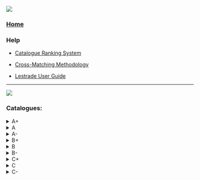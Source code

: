 
        
![](https://github.com/joshgithubbin/Lestrade/blob/main/pages/base/im/lestrade.png?raw=true)

### [Home](https://github.com/joshgithubbin/Lestrade/wiki)

### Help

- [Catalogue Ranking System](https://github.com/joshgithubbin/Lestrade/wiki/Catalogue-Ranking-System)

- [Cross-Matching Methodology](https://github.com/joshgithubbin/Lestrade/wiki/Cross-Matching-Methodology)

- [Lestrade User Guide](https://github.com/joshgithubbin/Lestrade/wiki/Lestrade-User-Guide)


***


![](https://github.com/joshgithubbin/Lestrade/blob/main/pages/base/im//autowiki.png?raw=true)

### Catalogues:

<details><summary>A+</summary>

-[The ACS-GC catalog](https://github.com/joshgithubbin/Lestrade/wiki/J_ApJS_200_9)

-[MUSYC optical imaging in ECDF-S](https://github.com/joshgithubbin/Lestrade/wiki/J_ApJS_189_270)



</details>

<details><summary>A</summary>

-[XMM-LSS field. New XMM-Newton point-source cat.](https://github.com/joshgithubbin/Lestrade/wiki/J_MNRAS_478_2132)

-[ZFIRE v1.0 data release](https://github.com/joshgithubbin/Lestrade/wiki/J_ApJ_828_21)

-[AGN candidates in the COSMOS field](https://github.com/joshgithubbin/Lestrade/wiki/J_ApJS_172_383)

-[Multi-wavelength data in CANDELS COSMOS field](https://github.com/joshgithubbin/Lestrade/wiki/J_ApJS_228_7)

-[COSMOS/UltraVISTA Ks-selected catalogs v4.1](https://github.com/joshgithubbin/Lestrade/wiki/J_ApJS_206_8)

-[FourStar galaxy evolution survey (ZFOURGE)](https://github.com/joshgithubbin/Lestrade/wiki/J_ApJ_830_51)

-[DEIMOS 10K spectroscopic survey in COSMOS field](https://github.com/joshgithubbin/Lestrade/wiki/J_ApJ_858_77)

-[VIMOS Public Extragalactic Survey (VIPERS) DR1](https://github.com/joshgithubbin/Lestrade/wiki/J_A+A_562_A23)

-[COSMOS AGN spectroscopic survey. I.](https://github.com/joshgithubbin/Lestrade/wiki/J_ApJ_696_1195)

-[XMM-SERVS survey: X-ray sources for W-CDF-S & ELAIS-S1](https://github.com/joshgithubbin/Lestrade/wiki/J_ApJS_256_21)

-[A K-selected catalog of the ECDFS from MUSYC](https://github.com/joshgithubbin/Lestrade/wiki/J_ApJS_183_295)

-[Spitzer sources in SWIRE/XMM/ELAIS-S1 field](https://github.com/joshgithubbin/Lestrade/wiki/J_ApJ_703_1778)

-[ECDFS galaxies photometric redshifts & counterparts](https://github.com/joshgithubbin/Lestrade/wiki/J_ApJ_796_60)

-[Counterparts to 1.4GHz sources in ECDF-S](https://github.com/joshgithubbin/Lestrade/wiki/J_ApJS_203_15)

-[NuSTAR surveys: ECDF-S catalog](https://github.com/joshgithubbin/Lestrade/wiki/J_ApJ_808_184)

-[Optical spectroscopy of ECDF-S X-ray sources](https://github.com/joshgithubbin/Lestrade/wiki/J_ApJS_191_124)

-[XMM-Newton survey of the ELAIS-S1 field. II.](https://github.com/joshgithubbin/Lestrade/wiki/J_A+A_488_417)

-[Chandra Deep Field-South: Optical spectroscopy](https://github.com/joshgithubbin/Lestrade/wiki/J_ApJS_155_271)

-[K20 survey: spectroscopic catalogue](https://github.com/joshgithubbin/Lestrade/wiki/J_A+A_437_883)

-[KX redshift survey](https://github.com/joshgithubbin/Lestrade/wiki/J_MNRAS_328_150)

-[VLA survey of CDF-S. II.](https://github.com/joshgithubbin/Lestrade/wiki/J_ApJS_179_95)

-[GOODS-MUSIC sample: multicolour catalog](https://github.com/joshgithubbin/Lestrade/wiki/J_A+A_449_951)

-[Photometric redshifts of the 2Ms CDF-S](https://github.com/joshgithubbin/Lestrade/wiki/J_ApJS_187_560)



</details>

<details><summary>A-</summary>

-[zCOSMOS-bright catalog, DR3](https://github.com/joshgithubbin/Lestrade/wiki/J_ApJS_172_70)

-[FMOS-COSMOS survey III. 0.7<z<2.5 galaxies](https://github.com/joshgithubbin/Lestrade/wiki/J_ApJS_220_12)

-[Revised SWIRE photometric redshifts](https://github.com/joshgithubbin/Lestrade/wiki/II_326)

-[2XMMi/SDSS Galaxy Cluster Survey. III.](https://github.com/joshgithubbin/Lestrade/wiki/J_A+A_564_A54)

-[SEDs of ELAIS-S1 mid-IR sources](https://github.com/joshgithubbin/Lestrade/wiki/J_ApJ_684_136)

-[Redshift survey of ALMA-identified SMGs in ECDFS](https://github.com/joshgithubbin/Lestrade/wiki/J_ApJ_840_78)

-[An ALMA survey of ECDFS submillimeter galaxies](https://github.com/joshgithubbin/Lestrade/wiki/J_ApJ_788_125)

-[Photometric catalogs for ECDF-S and CDF-N](https://github.com/joshgithubbin/Lestrade/wiki/J_ApJ_742_3)



</details>

<details><summary>B+</summary>

-[The COSMOS2020 catalog](https://github.com/joshgithubbin/Lestrade/wiki/J_ApJS_258_11)

-[SPLASH-SXDF multi-wavelength photometric catalog](https://github.com/joshgithubbin/Lestrade/wiki/J_ApJS_235_36)



</details>

<details><summary>B</summary>

-[Cosmic web of galaxies in the COSMOS field](https://github.com/joshgithubbin/Lestrade/wiki/J_ApJ_837_16)

-[ALHAMBRA Survey](https://github.com/joshgithubbin/Lestrade/wiki/J_MNRAS_441_2891)

-[VIPERS Multi-Lambda Survey](https://github.com/joshgithubbin/Lestrade/wiki/J_A+A_590_A102)

-[Photometric redshifts of X-ray sources in CDF-S](https://github.com/joshgithubbin/Lestrade/wiki/J_ApJS_155_73)



</details>

<details><summary>B-</summary>

-[Photometric Redshifts in COSMOS and XMM-LSS](https://github.com/joshgithubbin/Lestrade/wiki/J_MNRAS_513_3719)

-[COSMOS Multi-Wavelength Photometry Catalog](https://github.com/joshgithubbin/Lestrade/wiki/II_284)

-[Redshifts for galaxies in the HSC-SSP and unWISE](https://github.com/joshgithubbin/Lestrade/wiki/J_MNRAS_500_1003)

-[COSMOS2015 dataset machine learning photo-z](https://github.com/joshgithubbin/Lestrade/wiki/J_MNRAS_507_5034)

-[J/A+A/428/1043](https://github.com/joshgithubbin/Lestrade/wiki/J_A+A_428_1043)



</details>

<details><summary>C+</summary>

-[II/286](https://github.com/joshgithubbin/Lestrade/wiki/II_286)

-[CFHQSIR survey](https://github.com/joshgithubbin/Lestrade/wiki/J_A+A_616_A55)

-[GOODS-S CANDELS multiwavelength catalog](https://github.com/joshgithubbin/Lestrade/wiki/J_ApJS_207_24)

-[II/253A](https://github.com/joshgithubbin/Lestrade/wiki/II_253A)



</details>

<details><summary>C</summary>

-[MIGHTEE catalogues of COSMOS/XMM-LSS fields](https://github.com/joshgithubbin/Lestrade/wiki/J_MNRAS_509_2150)



</details>

<details><summary>C-</summary>

-[Spitzer/MIPS observations of the COSMOS field](https://github.com/joshgithubbin/Lestrade/wiki/J_AJ_138_1261)

-[VLA-COSMOS 3 GHz Large Project](https://github.com/joshgithubbin/Lestrade/wiki/J_A+A_602_A1)

-[XMM-LSS catalogue. Version II.](https://github.com/joshgithubbin/Lestrade/wiki/J_MNRAS_429_1652)

-[XMM-Newton wide-field survey in COSMOS field](https://github.com/joshgithubbin/Lestrade/wiki/J_A+A_497_635)

-[Spitzer-CANDELS catalog within 5 deep fields](https://github.com/joshgithubbin/Lestrade/wiki/J_ApJS_218_33)

-[COSMOS2020-MIPS-PACS-SPIRE-SCUBA catalog](https://github.com/joshgithubbin/Lestrade/wiki/J_A+A_688_A20)

-[Machine learning predicted AGNs in HSC-Wide region](https://github.com/joshgithubbin/Lestrade/wiki/J_ApJ_920_68)

-[Herschel Multi-tiered Extragalactic Survey](https://github.com/joshgithubbin/Lestrade/wiki/VIII_95)

-[Star-galaxy multi narrow-band classification](https://github.com/joshgithubbin/Lestrade/wiki/J_MNRAS_483_529)

-[The fourth UltraVISTA data release (DR4)](https://github.com/joshgithubbin/Lestrade/wiki/II_373)

-[Overdensities of 0<z<3 COSMOS galaxies](https://github.com/joshgithubbin/Lestrade/wiki/J_ApJ_805_121)



</details>
